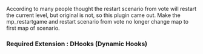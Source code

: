According to many people thought the restart scenario from vote will restart the current level, but original is not, so this plugin came out.
Make the mp_restartgame and restart scenario from vote no longer change map to first map of scenario.
<br>
### Required Extension : DHooks (Dynamic Hooks) 
